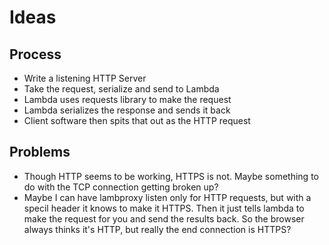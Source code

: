 # Ideas

## Process
- Write a listening HTTP Server
- Take the request, serialize and send to Lambda
- Lambda uses requests library to make the request
- Lambda serializes the response and sends it back
- Client software then spits that out as the HTTP request

## Problems
- Though HTTP seems to be working, HTTPS is not. Maybe something to do with the TCP connection getting broken up?
- Maybe I can have lambproxy listen only for HTTP requests, but with a specil header it knows to make it HTTPS. Then it just tells lambda to make the request for you and send the results back. So the browser always thinks it's HTTP, but really the end connection is HTTPS?


